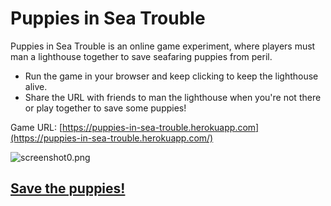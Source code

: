 # Puppies in Sea Trouble

Puppies in Sea Trouble is an online game experiment, where players must man a lighthouse together to save seafaring puppies from peril.

- Run the game in your browser and keep clicking to keep the lighthouse alive.
- Share the URL with friends to man the lighthouse when you're not there or play together to save some puppies!

Game URL: [https://puppies-in-sea-trouble.herokuapp.com](https://puppies-in-sea-trouble.herokuapp.com/)

![screenshot0.png](https://static.jam.vg/raw/172/a/z/5770.png)

## [Save the puppies!](https://puppies-in-sea-trouble.herokuapp.com/)

